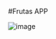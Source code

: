 #Frutas APP

![image](https://user-images.githubusercontent.com/18142156/172028337-43a7ea2b-c260-4b90-b983-f312b8c78e9d.png)
